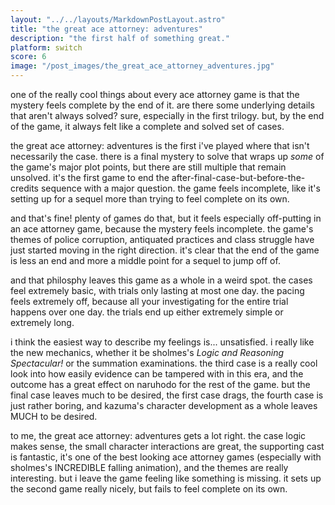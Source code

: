 ```yaml
---
layout: "../../layouts/MarkdownPostLayout.astro"
title: "the great ace attorney: adventures"
description: "the first half of something great."
platform: switch
score: 6
image: "/post_images/the_great_ace_attorney_adventures.jpg"
---
```

one of the really cool things about every ace attorney game is that the mystery feels complete by the end of it. are there some underlying details that aren't always solved? sure, especially in the first trilogy. but, by the end of the game, it always felt like a complete and solved set of cases.

the great ace attorney: adventures is the first i've played where that isn't necessarily the case. there is a final mystery to solve that wraps up *some* of the game's major plot points, but there are still multiple that remain unsolved. it's the first game to end the after-final-case-but-before-the-credits sequence with a major question. the game feels incomplete, like it's setting up for a sequel more than trying to feel complete on its own.

and that's fine! plenty of games do that, but it feels especially off-putting in an ace attorney game, because the mystery feels incomplete. the game's themes of police corruption, antiquated practices and class struggle have just started moving in the right direction. it's clear that the end of the game is less an end and more a middle point for a sequel to jump off of.

and that philosphy leaves this game as a whole in a weird spot. the cases feel extremely basic, with trials only lasting at most one day. the pacing feels extremely off, because all your investigating for the entire trial happens over one day. the trials end up either extremely simple or extremely long.

i think the easiest way to describe my feelings is... unsatisfied. i really like the new mechanics, whether it be sholmes's *Logic and Reasoning Spectacular!* or the summation examinations. the third case is a really cool look into how easily evidence can be tampered with in this era, and the outcome has a great effect on naruhodo for the rest of the game. but the final case leaves much to be desired, the first case drags, the fourth case is just rather boring, and kazuma's character development as a whole leaves MUCH to be desired. 

to me, the great ace attorney: adventures gets a lot right. the case logic makes sense, the small character interactions are great, the supporting cast is fantastic, it's one of the best looking ace attorney games (especially with sholmes's INCREDIBLE falling animation), and the themes are really interesting. but i leave the game feeling like something is missing. it sets up the second game really nicely, but fails to feel complete on its own.
